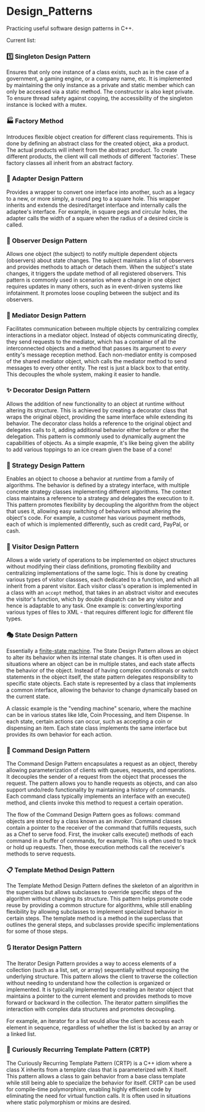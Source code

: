 ﻿# Design_Patterns

Practicing useful software design patterns in C++.

Current list:

### :one: Singleton Design Pattern

Ensures that only one instance of a class exists, such as in the case of a government, a gaming engine, or a company name, etc. It is implemented by maintaining the only instance as a private and static member which can only be accessed via a static method. The constructor is also kept private. To ensure thread safety against copying, the accessibility of the singleton instance is locked with a mutex. 

### :factory: Factory Method

Introduces flexible object creation for different class requirements. This is done by defining an abstract class for the created object, aka a product. The actual products will inherit from the abstract product. To create different products, the client will call methods of different 'factories'. These factory classes all inherit from an abstract factory. 

### :electric_plug: Adapter Design Pattern

Provides a wrapper to convert one interface into another, such as a legacy to a new, or more simply, a round peg to a square hole. This wrapper inherits and extends the desired/target interface and internally calls the adaptee's interface. For example, in square pegs and circular holes, the adapter calls the width of a square when the radius of a desired circle is called.

### :eyes: Observer Design Pattern

Allows one object (the subject) to notify multiple dependent objects (observers) about state changes. The subject maintains a list of observers and provides methods to attach or detach them. When the subject's state changes, it triggers the update method of all registered observers. This pattern is commonly used in scenarios where a change in one object requires updates in many others, such as in event-driven systems like infotainment. It promotes loose coupling between the subject and its observers.

### :link: Mediator Design Pattern

Facilitates communication between multiple objects by centralizing complex interactions in a mediator object. Instead of objects communicating directly, they send requests to the mediator, which has a container of all the interconnected objects and a method that passes its argument to _every_ entity's message reception method. Each non-mediator entity is composed of the shared mediator object, which calls the mediator method to send messages to every other entity. The rest is just a black box to that entity. This decouples the whole system, making it easier to handle.

### :sparkles: Decorator Design Pattern

Allows the addition of new functionality to an object at runtime without altering its structure. This is achieved by creating a decorator class that wraps the original object, providing the same interface while extending its behavior. The decorator class holds a reference to the original object and delegates calls to it, adding additional behavior either before or after the delegation. This pattern is commonly used to dynamically augment the capabilities of objects. As a simple exapmle, it's like being given the ability to add various toppings to an ice cream given the base of a cone!

### :dart: Strategy Design Pattern

Enables an object to choose a behavior at *runtime* from a family of algorithms. The behavior is defined by a strategy interface, with multiple concrete strategy classes implementing different algorithms. The context class maintains a reference to a strategy and delegates the execution to it. This pattern promotes flexibility by decoupling the algorithm from the object that uses it, allowing easy switching of behaviors without altering the object's code. For example, a customer has various payment methods, each of which is implemented differently, such as credit card, PayPal, or cash.

### :shoe: Visitor Design Pattern

Allows a wide variety of operations to be implemented on object structures without modifying their class definitions, promoting flexibility and centralizing implementations of the same logic. This is done by creating various types of visitor classses, each dedicated to a function, and which all inherit from a parent visitor. 
Each visitor class's operation is implemented in a class with an `accept` method, that takes in an abstract visitor and executes the visitor's function, which by double dispatch can be any visitor and hence is adaptable to any task. One example is: converting/exporting various types of files to XML - that requires different logic for different file types.

### :performing_arts: State Design Pattern

Essentially a [finite-state machine](https://en.wikipedia.org/wiki/Finite-state_machine). The State Design Pattern allows an object to alter its behavior when its internal state changes. It is often used in situations where an object can be in multiple states, and each state affects the behavior of the object. Instead of having complex conditionals or switch statements in the object itself, the state pattern delegates responsibility to specific state objects. Each state is represented by a class that implements a common interface, allowing the behavior to change dynamically based on the current state.

A classic example is the "vending machine" scenario, where the machine can be in various states like Idle, Coin Processing, and Item Dispense. In each state, certain actions can occur, such as accepting a coin or dispensing an item. Each state class implements the same interface but provides its own behavior for each action.

### :loudspeaker: Command Design Pattern

The Command Design Pattern encapsulates a request as an object, thereby allowing parameterization of clients with queues, requests, and operations. It decouples the sender of a request from the object that processes the request. The pattern allows you to handle requests as objects, and can also support undo/redo functionality by maintaining a history of commands. Each command class typically implements an interface with an execute() method, and clients invoke this method to request a certain operation.

The flow of the Command Design Pattern goes as follows: command objects are stored by a class known as an *invoker*. Command classes contain a pointer to the receiver of the command that fulfills requests, such as a Chef to serve food. First, the invoker calls execute() methods of each command in a buffer of commands, for example. This is often used to track or hold up requests. Then, those execution methods call the receiver's methods to serve requests.

### :clipboard: Template Method Design Pattern

The Template Method Design Pattern defines the skeleton of an algorithm in the superclass but allows subclasses to override specific steps of the algorithm without changing its structure. This pattern helps promote code reuse by providing a common structure for algorithms, while still enabling flexibility by allowing subclasses to implement specialized behavior in certain steps. The template method is a method in the superclass that outlines the general steps, and subclasses provide specific implementations for some of those steps.

### :arrows_clockwise: Iterator Design Pattern

The Iterator Design Pattern provides a way to access elements of a collection (such as a list, set, or array) sequentially without exposing the underlying structure. This pattern allows the client to traverse the collection without needing to understand how the collection is organized or implemented. It is typically implemented by creating an iterator object that maintains a pointer to the current element and provides methods to move forward or backward in the collection. The iterator pattern simplifies the interaction with complex data structures and promotes decoupling.

For example, an iterator for a list would allow the client to access each element in sequence, regardless of whether the list is backed by an array or a linked list.

### :rocket: Curiously Recurring Template Pattern (CRTP)

The Curiously Recurring Template Pattern (CRTP) is a C++ idiom where a class X inherits from a template class that is parameterized with X itself. This pattern allows a class to gain behavior from a base class template while still being able to specialize the behavior for itself. CRTP can be used for compile-time polymorphism, enabling highly efficient code by eliminating the need for virtual function calls. It is often used in situations where static polymorphism or mixins are desired.
